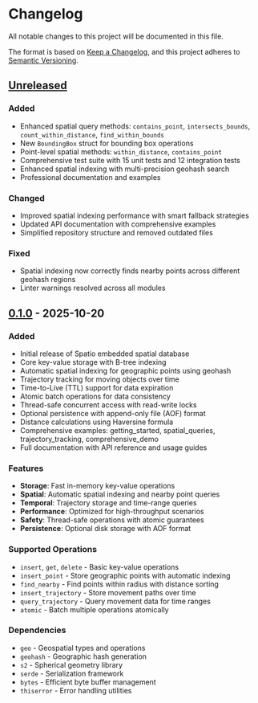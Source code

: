 # Changelog

All notable changes to this project will be documented in this file.

The format is based on [Keep a Changelog](https://keepachangelog.com/en/1.0.0/),
and this project adheres to [Semantic Versioning](https://semver.org/spec/v2.0.0.html).

## [Unreleased]

### Added
- Enhanced spatial query methods: `contains_point`, `intersects_bounds`, `count_within_distance`, `find_within_bounds`
- New `BoundingBox` struct for bounding box operations
- Point-level spatial methods: `within_distance`, `contains_point`
- Comprehensive test suite with 15 unit tests and 12 integration tests
- Enhanced spatial indexing with multi-precision geohash search
- Professional documentation and examples

### Changed
- Improved spatial indexing performance with smart fallback strategies
- Updated API documentation with comprehensive examples
- Simplified repository structure and removed outdated files

### Fixed
- Spatial indexing now correctly finds nearby points across different geohash regions
- Linter warnings resolved across all modules

## [0.1.0] - 2025-10-20

### Added
- Initial release of Spatio embedded spatial database
- Core key-value storage with B-tree indexing
- Automatic spatial indexing for geographic points using geohash
- Trajectory tracking for moving objects over time
- Time-to-Live (TTL) support for data expiration
- Atomic batch operations for data consistency
- Thread-safe concurrent access with read-write locks
- Optional persistence with append-only file (AOF) format
- Distance calculations using Haversine formula
- Comprehensive examples: getting_started, spatial_queries, trajectory_tracking, comprehensive_demo
- Full documentation with API reference and usage guides

### Features
- **Storage**: Fast in-memory key-value operations
- **Spatial**: Automatic spatial indexing and nearby point queries
- **Temporal**: Trajectory storage and time-range queries
- **Performance**: Optimized for high-throughput scenarios
- **Safety**: Thread-safe operations with atomic guarantees
- **Persistence**: Optional disk storage with AOF format

### Supported Operations
- `insert`, `get`, `delete` - Basic key-value operations
- `insert_point` - Store geographic points with automatic indexing
- `find_nearby` - Find points within radius with distance sorting
- `insert_trajectory` - Store movement paths over time
- `query_trajectory` - Query movement data for time ranges
- `atomic` - Batch multiple operations atomically

### Dependencies
- `geo` - Geospatial types and operations
- `geohash` - Geographic hash generation
- `s2` - Spherical geometry library
- `serde` - Serialization framework
- `bytes` - Efficient byte buffer management
- `thiserror` - Error handling utilities

[Unreleased]: https://github.com/pkvartsianyi/spatio/compare/v0.1.0...HEAD
[0.1.0]: https://github.com/pkvartsianyi/spatio/releases/tag/v0.1.0

